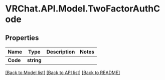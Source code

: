 # VRChat.API.Model.TwoFactorAuthCode

## Properties

Name | Type | Description | Notes
------------ | ------------- | ------------- | -------------
**Code** | **string** |  | 

[[Back to Model list]](../README.md#documentation-for-models) [[Back to API list]](../README.md#documentation-for-api-endpoints) [[Back to README]](../README.md)

